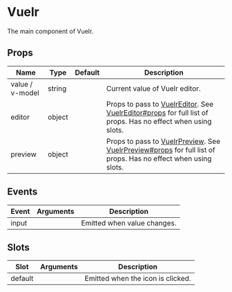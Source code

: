 # Vuelr

The main component of Vuelr.

## Props

<div class="prop_table">

| Name                        | Type          | Default | Description                                                                                                                                                           |
| --------------------------- | ------------- | ------- | --------------------------------------------------------------------------------------------------------------------------------------------------------------------- |
| value / v-model <Required/> | <T>string</T> |         | Current value of Vuelr editor.                                                                                                                            |
| editor                      | <T>object</T> |         | Props to pass to [VuelrEditor](/components/editor). See [VuelrEditor#props](/components/editor#props) for full list of props. Has no effect when using slots.     |
| preview                     | <T>object</T> |         | Props to pass to [VuelrPreview](/components/preview). See [VuelrPreview#props](/components/preview#props) for full list of props. Has no effect when using slots. |

</div>

## Events

<div class="event_table">

| Event | Arguments | Description                 |
| ----- | --------- | --------------------------- |
| input |           | Emitted when value changes. |

</div>

## Slots

| Slot    | Arguments | Description                       |
| ------- | --------- | --------------------------------- |
| default |           | Emitted when the icon is clicked. |
